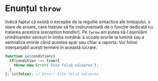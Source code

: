 # Enunțul `throw`

Indică faptul că există o excepție de la regulile sintactice ale limbajului, o stare de eroare, care trebuie să fie instrumentată de o funcție dedicată cu tratarea acestora (*exception handler*). Pe `twrow` am putea să-l asimilăm următoarelor sensuri în limba română: a scoate erorile la lumină sau a semnaliza erorile când acestea apar sau chiar a raporta. Voi folosi interșanjabil acești termeni în această lucrare.

```javascript
function ix(condition){
  if(condition !== true){
    throw new Error('Este falsă valoarea');
  }
}; ix(false); // Error: Este falsă valoarea
```
